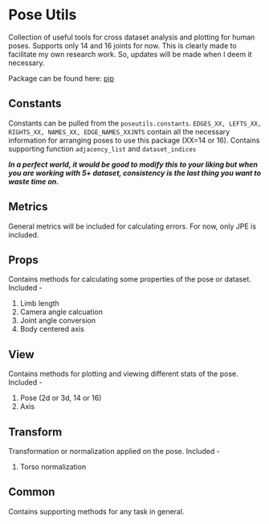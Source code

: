 # Pose Utils

Collection of useful tools for cross dataset analysis and plotting for human poses. Supports only 14 and 16 joints for now. This is clearly made to facilitate my own research work. So, updates will be made when I deem it necessary.

Package can be found here: [pip](https://pypi.org/project/poseutils/)

## Constants

Constants can be pulled from the ```poseutils.constants```. ```EDGES_XX, LEFTS_XX, RIGHTS_XX, NAMES_XX, EDGE_NAMES_XXJNTS``` contain all the necessary information for arranging poses to use this package (XX=14 or 16). Contains supporting function ```adjacency_list``` and ```dataset_indices```

***In a perfect world, it would be good to modify this to your liking but when you are working with 5+ dataset, consistency is the last thing you want to waste time on.***

## Metrics

General metrics will be included for calculating errors. For now, only JPE is included.

## Props

Contains methods for calculating some properties of the pose or dataset. Included -

1. Limb length
2. Camera angle calcuation
3. Joint angle conversion
4. Body centered axis

## View

Contains methods for plotting and viewing different stats of the pose. Included - 

1. Pose (2d or 3d, 14 or 16)
2. Axis

## Transform

Transformation or normalization applied on the pose. Included -

1. Torso normalization

## Common

Contains supporting methods for any task in general.